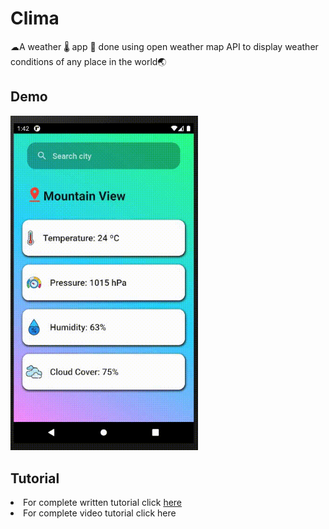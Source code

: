 # Clima
☁A weather 🌡 app 📱 done using open weather map API to display weather conditions of any place in the world🌏

## Demo
<img src="demo/test 1 gif.gif" width="300px" height="auto">

## Tutorial
<li>For complete written tutorial click <a href="https://ashnizaster.medium.com/weather-app-using-api-integration-in-flutter-d69f69e6bed7">here</a></li>
<li>For complete video tutorial click here</li>
